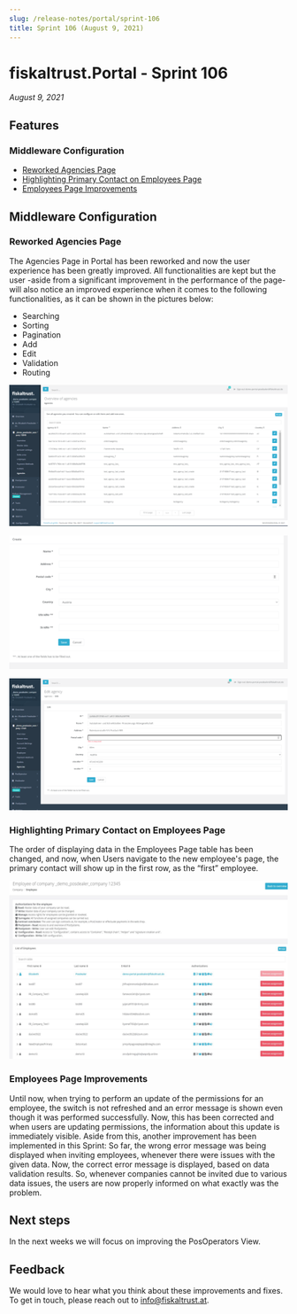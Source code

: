 ```yaml
---
slug: /release-notes/portal/sprint-106
title: Sprint 106 (August 9, 2021)
---
```


# fiskaltrust.Portal - Sprint 106
_August 9, 2021_

## Features

### Middleware Configuration

- [Reworked Agencies Page](#reworked-agencies-page)
- [Highlighting Primary Contact on Employees Page](#highlighting-primary-contact-on-employees-page)
- [Employees Page Improvements](#employees-page-improvements)

## Middleware Configuration

### Reworked Agencies Page

The Agencies  Page in Portal has been reworked and now the user experience has been greatly improved. All functionalities are kept but the user -aside from a significant improvement in the performance of the page- will also notice an improved experience when it comes to the following functionalities, as it can be shown in the pictures below:
- Searching
- Sorting
- Pagination
- Add
- Edit
- Validation
- Routing

![agencies-overview](images/sprint-106/agencies-overview.png)


![create-agency](images/sprint-106/create-agency.png)


![edit-agency](images/sprint-106/edit-agency.png)


### Highlighting Primary Contact on Employees Page

The order of displaying data in the Employees Page table has been changed, and now, when Users navigate to the new employee's page, the primary contact will show up in the first row, as the “first” employee. 

![employees](images/sprint-106/employees.png)

### Employees Page Improvements

Until now, when trying to perform an update of the permissions for an employee, the switch is not refreshed and an error message is shown even though it was performed successfully. Now, this has been corrected and when users are updating permissions, the information about this update is immediately visible.
Aside from this, another improvement has been implemented in this Sprint:
So far, the wrong error message was being displayed when inviting employees, whenever there were issues with the given data. Now, the correct error message is displayed, based on data validation results. So, whenever companies cannot be invited due to various data issues, the users are now properly informed on what exactly was the problem.

## Next steps
In the next weeks we will focus on improving the PosOperators View.

## Feedback
We would love to hear what you think about these improvements and fixes. To get in touch, please reach out to [info@fiskaltrust.at](mailto:info@fiskaltrust.at).

